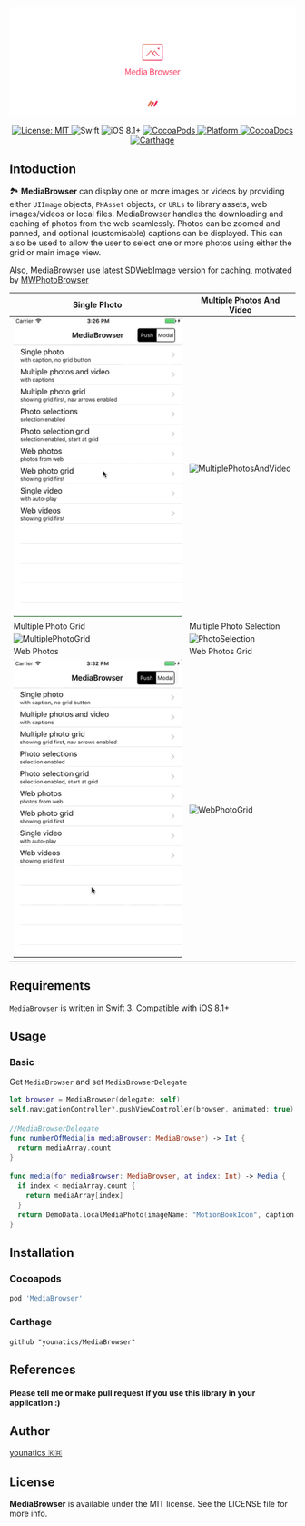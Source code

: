 
![title](Images/MediaBrowser_w.png)

<p align="center">
  <a href="(https://github.com/younatics/MediaBrowser/blob/master/LICENSE" target="_blank">
    <img alt="License: MIT" src="https://img.shields.io/badge/license-MIT-blue.svg?style=flat">
  </a>
  <img alt="Swift" src="https://img.shields.io/badge/Swift-3.1-orange.svg">
  <img alt="iOS 8.1+" src="https://img.shields.io/badge/iOS-8.1%2B-blue.svg">
  <a href="https://cocoapods.org/pods/MediaBrowser" target="_blank">
    <img alt="CocoaPods" src="http://img.shields.io/cocoapods/v/MediaBrowser.svg">
  </a>
  <a href="https://github.com/younatics/MediaBrowser" target="_blank">
    <img alt="Platform" src="https://img.shields.io/cocoapods/v/MediaBrowser.svg?style=flat">
  </a>
  <a href="http://cocoadocs.org/docsets/MediaBrowser" target="_blank">
    <img alt="CocoaDocs" src="https://img.shields.io/cocoapods/metrics/doc-percent/MediaBrowser.svg">
  </a>
  <a href="https://github.com/Carthage/Carthage" target="_blank">
    <img alt="Carthage" src="https://img.shields.io/badge/Carthage-compatible-4BC51D.svg?style=flat">
  </a>

</p>

## Intoduction
🏞 **MediaBrowser** can display one or more images or videos by providing either `UIImage` objects, `PHAsset` objects, or `URLs` to library assets, web images/videos or local files. MediaBrowser handles the downloading and caching of photos from the web seamlessly. Photos can be zoomed and panned, and optional (customisable) captions can be displayed. This can also be used to allow the user to select one or more photos using either the grid or main image view.

Also, MediaBrowser use latest [SDWebImage](https://github.com/rs/SDWebImage) version for caching, motivated by [MWPhotoBrowser](https://github.com/mwaterfall/MWPhotoBrowser)

| Single Photo | Multiple Photos And Video |
| ------------- | ------------------------ |
| ![SinglePhoto](Images/SinglePhoto.gif) | ![MultiplePhotosAndVideo](Images/MultiplePhotosAndVideo.gif) |
| Multiple Photo Grid | Multiple Photo Selection |
| ![MultiplePhotoGrid](Images/MultiplePhotoGrid.gif)  | ![PhotoSelection](Images/PhotoSelection.gif)  |
| Web Photos | Web Photos Grid |
| ![WebPhotos](Images/WebPhotos.gif)  | ![WebPhotoGrid](Images/WebPhotoGrid.gif)  |

## Requirements
`MediaBrowser` is written in Swift 3. Compatible with iOS 8.1+

## Usage
### Basic

Get `MediaBrowser` and set `MediaBrowserDelegate`
```Swift 
let browser = MediaBrowser(delegate: self)
self.navigationController?.pushViewController(browser, animated: true)

//MediaBrowserDelegate
func numberOfMedia(in mediaBrowser: MediaBrowser) -> Int {
  return mediaArray.count
}
    
func media(for mediaBrowser: MediaBrowser, at index: Int) -> Media {
  if index < mediaArray.count {
    return mediaArray[index]
  }
  return DemoData.localMediaPhoto(imageName: "MotionBookIcon", caption: "Photo at index is Wrong")
}
```

## Installation
### Cocoapods
```ruby
pod 'MediaBrowser'
```
### Carthage
```
github "younatics/MediaBrowser"
```

## References
#### Please tell me or make pull request if you use this library in your application :) 

## Author
[younatics 🇰🇷](http://younatics.github.io)

## License
**MediaBrowser** is available under the MIT license. See the LICENSE file for more info.
